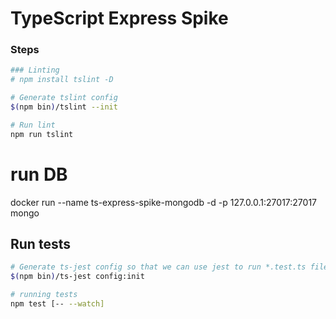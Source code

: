 # TypeScript Express Spike

### Steps
```sh
### Linting
# npm install tslint -D

# Generate tslint config
$(npm bin)/tslint --init

# Run lint
npm run tslint
```
# run DB
docker run --name ts-express-spike-mongodb -d -p 127.0.0.1:27017:27017 mongo

## Run tests
```sh
# Generate ts-jest config so that we can use jest to run *.test.ts files
$(npm bin)/ts-jest config:init

# running tests
npm test [-- --watch]
```